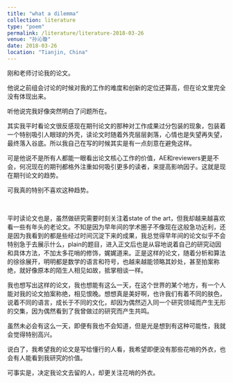 ```yaml
---
title: "what a dilemma"
collection: literature
type: "poem"
permalink: /literature/literature-2018-03-26
venue: "孙沁璇"
date: 2018-03-26
location: "Tianjin, China"
---
```


刚和老师讨论我的论文。

他说之前组会讨论的时候对我的工作的难度和创新的定位还算高，但在论文里完全没有体现出来。

听他说完我好像突然明白了问题所在。

其实我平时看论文很反感现在期刊论文的那种对工作成果过分包装的现象，包装着一个特别吸引人眼球的外壳，读论文时随着外壳层层剥落，心情也是失望再失望，最终落入谷底。所以我自己在写的时候其实是有一点刻意在避免这样。

可是他说不是所有人都能一眼看出论文核心工作的价值，AE和reviewers更是不会，何况现在的期刊都格外注重如何吸引更多的读者，来提高影响因子。这就是现在期刊论文的趋势。

可我真的特别不喜欢这种趋势。

<br>

平时读论文也是，虽然做研究需要时刻关注着state of the art，但我却越来越喜欢看一些有年头的老论文。不知是因为早年间的学术圈子不像现在这般急功近利，还是因为我看到的都是些经过时间沉淀下来的成果，我总觉得早年间的论文似乎不会特别急于去展示什么，plain的题目，进入正文后也是从容地说着自己的研究动因和具体方法，不加太多花哨的修饰，娓娓道来。正是这样的论文，随着分析和算法的徐徐展开，明明都是数学的语言和符号，也越来越能领略其妙处，甚至拍案称绝，就好像原本的陌生人相见如故，抵掌相谈一样。

我也想写出这样的论文，我也想能有这么一天，在这个世界的某个地方，有一个人能对我的论文拍案称绝，相见恨晚。想想真是美好啊，也许我们有着不同的肤色，说着不同的语言，成长于不同的文化，却因为偶然迈入同一个研究领域而产生无形的交集，因为偶然看到了我曾做过的研究而产生共鸣。

虽然未必会有这么一天，即便有我也不会知道，但是光是想到有这种可能性，我就会觉得特别高兴。

说白了，我希望我的论文是写给懂行的人看，我希望即便没有那些花哨的外衣，也会有人能看到我研究的价值。

可事实是，决定我论文去留的人，却更关注花哨的外衣。
